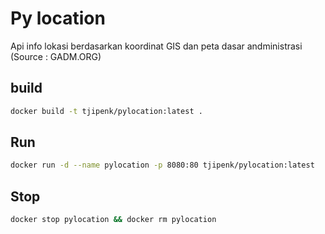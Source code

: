# Py location
Api info lokasi berdasarkan koordinat GIS dan peta dasar andministrasi (Source : GADM.ORG)

## build
```bash
docker build -t tjipenk/pylocation:latest .
```

## Run
``` bash
docker run -d --name pylocation -p 8080:80 tjipenk/pylocation:latest
```

## Stop
``` bash
docker stop pylocation && docker rm pylocation
```
